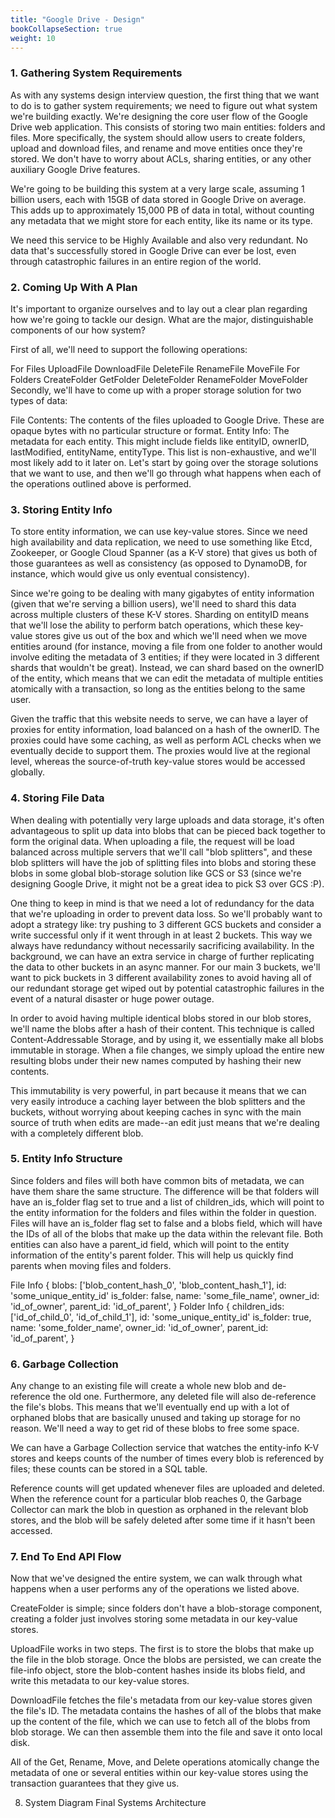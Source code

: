 ```yaml
---
title: "Google Drive - Design"
bookCollapseSection: true
weight: 10
---
```


### 1. Gathering System Requirements
As with any systems design interview question, the first thing that we want to do is to gather system requirements; we need to figure out what system we're building exactly.
We're designing the core user flow of the Google Drive web application. This consists of storing two main entities: folders and files. More specifically, the system should allow users to create folders, upload and download files, and rename and move entities once they're stored. We don't have to worry about ACLs, sharing entities, or any other auxiliary Google Drive features.

We're going to be building this system at a very large scale, assuming 1 billion users, each with 15GB of data stored in Google Drive on average. This adds up to approximately 15,000 PB of data in total, without counting any metadata that we might store for each entity, like its name or its type.

We need this service to be Highly Available and also very redundant. No data that's successfully stored in Google Drive can ever be lost, even through catastrophic failures in an entire region of the world.

### 2. Coming Up With A Plan
It's important to organize ourselves and to lay out a clear plan regarding how we're going to tackle our design. What are the major, distinguishable components of our how system?

First of all, we'll need to support the following operations:

For Files
UploadFile
DownloadFile
DeleteFile
RenameFile
MoveFile
For Folders
CreateFolder
GetFolder
DeleteFolder
RenameFolder
MoveFolder
Secondly, we'll have to come up with a proper storage solution for two types of data:

File Contents: The contents of the files uploaded to Google Drive. These are opaque bytes with no particular structure or format.
Entity Info: The metadata for each entity. This might include fields like entityID, ownerID, lastModified, entityName, entityType. This list is non-exhaustive, and we'll most likely add to it later on.
Let's start by going over the storage solutions that we want to use, and then we'll go through what happens when each of the operations outlined above is performed.

### 3. Storing Entity Info
To store entity information, we can use key-value stores. Since we need high availability and data replication, we need to use something like Etcd, Zookeeper, or Google Cloud Spanner (as a K-V store) that gives us both of those guarantees as well as consistency (as opposed to DynamoDB, for instance, which would give us only eventual consistency).

Since we're going to be dealing with many gigabytes of entity information (given that we're serving a billion users), we'll need to shard this data across multiple clusters of these K-V stores. Sharding on entityID means that we'll lose the ability to perform batch operations, which these key-value stores give us out of the box and which we'll need when we move entities around (for instance, moving a file from one folder to another would involve editing the metadata of 3 entities; if they were located in 3 different shards that wouldn't be great). Instead, we can shard based on the ownerID of the entity, which means that we can edit the metadata of multiple entities atomically with a transaction, so long as the entities belong to the same user.

Given the traffic that this website needs to serve, we can have a layer of proxies for entity information, load balanced on a hash of the ownerID. The proxies could have some caching, as well as perform ACL checks when we eventually decide to support them. The proxies would live at the regional level, whereas the source-of-truth key-value stores would be accessed globally.

### 4. Storing File Data
When dealing with potentially very large uploads and data storage, it's often advantageous to split up data into blobs that can be pieced back together to form the original data. When uploading a file, the request will be load balanced across multiple servers that we'll call "blob splitters", and these blob splitters will have the job of splitting files into blobs and storing these blobs in some global blob-storage solution like GCS or S3 (since we're designing Google Drive, it might not be a great idea to pick S3 over GCS :P).

One thing to keep in mind is that we need a lot of redundancy for the data that we're uploading in order to prevent data loss. So we'll probably want to adopt a strategy like: try pushing to 3 different GCS buckets and consider a write successful only if it went through in at least 2 buckets. This way we always have redundancy without necessarily sacrificing availability. In the background, we can have an extra service in charge of further replicating the data to other buckets in an async manner. For our main 3 buckets, we'll want to pick buckets in 3 different availability zones to avoid having all of our redundant storage get wiped out by potential catastrophic failures in the event of a natural disaster or huge power outage.

In order to avoid having multiple identical blobs stored in our blob stores, we'll name the blobs after a hash of their content. This technique is called Content-Addressable Storage, and by using it, we essentially make all blobs immutable in storage. When a file changes, we simply upload the entire new resulting blobs under their new names computed by hashing their new contents.

This immutability is very powerful, in part because it means that we can very easily introduce a caching layer between the blob splitters and the buckets, without worrying about keeping caches in sync with the main source of truth when edits are made--an edit just means that we're dealing with a completely different blob.

### 5. Entity Info Structure
Since folders and files will both have common bits of metadata, we can have them share the same structure. The difference will be that folders will have an is_folder flag set to true and a list of children_ids, which will point to the entity information for the folders and files within the folder in question. Files will have an is_folder flag set to false and a blobs field, which will have the IDs of all of the blobs that make up the data within the relevant file. Both entities can also have a parent_id field, which will point to the entity information of the entity's parent folder. This will help us quickly find parents when moving files and folders.

File Info
{
  blobs: ['blob_content_hash_0', 'blob_content_hash_1'],
  id: 'some_unique_entity_id'
  is_folder: false,
  name: 'some_file_name',
  owner_id: 'id_of_owner',
  parent_id: 'id_of_parent',
}
Folder Info
{
  children_ids: ['id_of_child_0', 'id_of_child_1'],
  id: 'some_unique_entity_id'
  is_folder: true,
  name: 'some_folder_name',
  owner_id: 'id_of_owner',
  parent_id: 'id_of_parent',
}

### 6. Garbage Collection
Any change to an existing file will create a whole new blob and de-reference the old one. Furthermore, any deleted file will also de-reference the file's blobs. This means that we'll eventually end up with a lot of orphaned blobs that are basically unused and taking up storage for no reason. We'll need a way to get rid of these blobs to free some space.

We can have a Garbage Collection service that watches the entity-info K-V stores and keeps counts of the number of times every blob is referenced by files; these counts can be stored in a SQL table.

Reference counts will get updated whenever files are uploaded and deleted. When the reference count for a particular blob reaches 0, the Garbage Collector can mark the blob in question as orphaned in the relevant blob stores, and the blob will be safely deleted after some time if it hasn't been accessed.

### 7. End To End API Flow
Now that we've designed the entire system, we can walk through what happens when a user performs any of the operations we listed above.

CreateFolder is simple; since folders don't have a blob-storage component, creating a folder just involves storing some metadata in our key-value stores.

UploadFile works in two steps. The first is to store the blobs that make up the file in the blob storage. Once the blobs are persisted, we can create the file-info object, store the blob-content hashes inside its blobs field, and write this metadata to our key-value stores.

DownloadFile fetches the file's metadata from our key-value stores given the file's ID. The metadata contains the hashes of all of the blobs that make up the content of the file, which we can use to fetch all of the blobs from blob storage. We can then assemble them into the file and save it onto local disk.

All of the Get, Rename, Move, and Delete operations atomically change the metadata of one or several entities within our key-value stores using the transaction guarantees that they give us.

8. System Diagram
Final Systems Architecture
